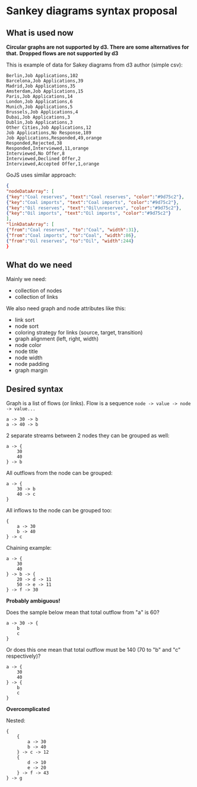 # Sankey diagrams syntax proposal

## What is used now

**Circular graphs are not supported by d3. There are some alternatives for that.**
**Dropped flows are not supported by d3**

This is example of data for Sakey diagrams from d3 author (simple csv):

```csv
Berlin,Job Applications,102
Barcelona,Job Applications,39
Madrid,Job Applications,35
Amsterdam,Job Applications,15
Paris,Job Applications,14
London,Job Applications,6
Munich,Job Applications,5
Brussels,Job Applications,4
Dubai,Job Applications,3
Dublin,Job Applications,3
Other Cities,Job Applications,12
Job Applications,No Response,189
Job Applications,Responded,49,orange
Responded,Rejected,38
Responded,Interviewed,11,orange
Interviewed,No Offer,8
Interviewed,Declined Offer,2
Interviewed,Accepted Offer,1,orange
```

GoJS uses similar approach:

```json
{
"nodeDataArray": [
{"key":"Coal reserves", "text":"Coal reserves", "color":"#9d75c2"},
{"key":"Coal imports", "text":"Coal imports", "color":"#9d75c2"},
{"key":"Oil reserves", "text":"Oil\nreserves", "color":"#9d75c2"},
{"key":"Oil imports", "text":"Oil imports", "color":"#9d75c2"}
],
"linkDataArray": [
{"from":"Coal reserves", "to":"Coal", "width":31},
{"from":"Coal imports", "to":"Coal", "width":86},
{"from":"Oil reserves", "to":"Oil", "width":244}
}
```

## What do we need

Mainly we need:

- collection of nodes
- collection of links

We also need graph and node attributes like this:

- link sort
- node sort
- coloring strategy for links (source, target, transition)
- graph alignment (left, right, width)
- node color
- node title
- node width
- node padding
- graph margin

## Desired syntax

Graph is a list of flows (or links).
Flow is a sequence `node -> value -> node -> value...`

```
a -> 30 -> b
a -> 40 -> b
```

2 separate streams between 2 nodes they can be grouped as well:

```
a -> {
    30
    40
} -> b
```

All outflows from the node can be grouped:

```
a -> {
    30 -> b
    40 -> c
}
```

All inflows to the node can be grouped too:

```
{
    a -> 30
    b -> 40
} -> c
```

Chaining example:

```
a -> {
    30
    40
} -> b -> {
    20 -> d -> 11
    50 -> e -> 11
} -> f -> 30
```

**Probably ambiguous!**

Does the sample below mean that total outflow from "a" is 60?

```
a -> 30 -> {
    b
    c
}
```

Or does this one mean that total outflow must be 140 (70 to "b" and "c" respectively)?

```
a -> {
    30
    40
} -> {
    b
    c
}
```

**Overcomplicated**

Nested:

```
{
    {
        a -> 30
        b -> 40
    } -> c -> 12
    {
        d -> 10
        e -> 20
    } -> f -> 43
} -> g
```
